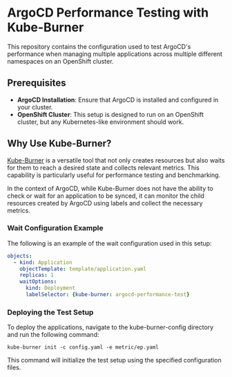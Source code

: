 # ArgoCD Performance Testing with Kube-Burner

This repository contains the configuration used to test ArgoCD's performance when managing multiple  applications across multiple different namespaces on an OpenShift cluster.

## Prerequisites

- **ArgoCD Installation**: Ensure that ArgoCD is installed and configured in your cluster.
- **OpenShift Cluster**: This setup is designed to run on an OpenShift cluster, but any Kubernetes-like environment should work.

## Why Use Kube-Burner?

[Kube-Burner](https://kube-burner.github.io/kube-burner/latest/) is a versatile tool that not only creates resources but also waits for them to reach a desired state and collects relevant metrics. This capability is particularly useful for performance testing and benchmarking.

In the context of ArgoCD, while Kube-Burner does not have the ability to check or wait for an application to be synced, it can monitor the child resources created by ArgoCD using labels and collect the necessary metrics.

### Wait Configuration Example

The following is an example of the wait configuration used in this setup:

```yaml
objects:
  - kind: Application
    objectTemplate: template/application.yaml
    replicas: 1
    waitOptions:
      kind: Deployment
      labelSelector: {kube-burner: argocd-performance-test}
```

### Deploying the Test Setup

To deploy the applications, navigate to the kube-burner-config directory and run the following command:
```
kube-burner init -c config.yaml -e metric/ep.yaml
```

This command will initialize the test setup using the specified configuration files.


